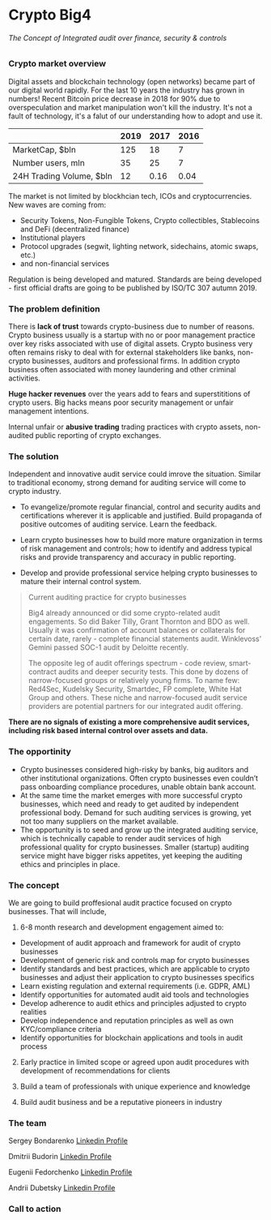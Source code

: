 # Crypto Big4


###### The Concept of Integrated audit over finance, security & controls


### Crypto market overview


Digital assets and blockchain technology (open networks)
became part of our digital world rapidly. For the last 10 years the industry has grown in numbers! Recent Bitcoin price decrease in 2018 for 90% due to overspeculation and market manipulation won't kill the industry. It's not a fault of technology, it's a falut of our understanding how to adopt and use it.

|                          | 2019     | 2017      |  2016| 
| ------------------------ | -------- | --------- | -----|
| MarketCap, $bln          | 125      |   18      |  7   |
| Number users, mln        |  35      |   25      |  7   |
| 24H Trading Volume, $bln |  12      | 0.16      | 0.04 |

The market is not limited by blockhcian tech, ICOs and cryptocurrencies. New waves are coming from:
* Security Tokens, Non-Fungible Tokens, Crypto collectibles, Stablecoins and DeFi (decentralized finance)
* Institutional players
* Protocol upgrades (segwit, lighting network, sidechains, atomic swaps, etc.)
* and non-financial services 

Regulation is being developed and matured. Standards are being developed - first official drafts are going to be published by ISO/TC 307 autumn 2019. 


### The problem definition


There is **lack of trust** towards crypto-business due to number of reasons. Crypto business usually is a startup with no or poor management practice over key risks associated with use of digital assets. Crypto business very often remains risky to deal with for external stakeholders like banks, non-crypto  businesses, auditors and professional firms. In addition crypto business often associated with money laundering and other criminal activities.

**Huge hacker revenues** over the years add to fears and superstititions of crypto users. Big hacks means poor security management or unfair management intentions.

Internal unfair or **abusive trading** trading practices with crypto assets, non-audited public reporting of crypto exchanges. 


### The solution


Independent and innovative audit service could imrove the situation. Similar to traditional economy, strong demand for auditing service will come to crypto industry. 

* To evangelize/promote regular financial, control and security audits and certifications wherever it is applicable and justified. Build propaganda of positive outcomes of auditing service. Learn the feedback.

* Learn crypto businesses how to build more mature organization in terms of risk management and controls; how to identify and address typical risks and provide transparency and accuracy in public reporting.

* Develop and provide professional service helping crypto businesses to mature their internal control system.

> Current auditing practice for crypto businesses
> 
> Big4 already announced or did some crypto-related audit engagements. So did Baker Tilly, Grant Thornton and BDO as well. Usually it was confirmation of account balances or collaterals for certain date, rarely - complete financial statements audit. Winklevoss’ Gemini passed SOC-1 audit by Deloitte recently.
> 
> The opposite leg of audit offerings spectrum - code review, smart-contract audits and deeper security tests. This done by dozens of narrow-focused groups or relatively young firms. To name few: Red4Sec, Kudelsky Security, Smartdec, FP complete, White Hat Group and others. These niche and narrow-focused audit service providers are potential partners for our integrated audit offering.

**There are no signals of existing a more comprehensive audit services, including risk based internal control over assets and data.**


### The opportinity


* Crypto businesses considered high-risky by banks, big auditors and other institutional organizations. Often crypto businesses even couldn’t pass onboarding compliance procedures, unable obtain bank account. 
* At the same time the market emerges with more successful crypto businesses, which need and ready to get audited by independent professional body. Demand for such auditing services is growing, yet not too many suppliers on the market available.
* The opportunity is to seed and grow up the integrated auditing service, which is technically capable to render audit services of high professional quality for crypto businesses. Smaller (startup) auditing service might have bigger risks appetites, yet keeping the auditing ethics and principles in place.


### The concept


We are going to build proffesional audit practice focused on crypto businesses. That will include,

1. 6-8 month research and development engagement aimed to:
- Development of audit approach and framework for audit of crypto businesses
- Development of generic risk and controls map for crypto businesses
- Identify standards and best practices, which are applicable to crypto businesses and adjust their application to crypto businesses specifics
- Learn existing regulation and external requirements (i.e. GDPR, AML)
- Identify opportunities for automated audit aid tools and technologies
- Develop adherence to audit ethics and principles adjusted to crypto realities
- Develop independence and reputation principles as well as own KYC/compliance criteria
- Identify opportunities for blockchain applications and tools in audit process  

2. Early practice in limited scope or agreed upon audit procedures with development of recommendations for clients

3. Build a team of professionals with unique experience and knowledge

4. Build audit business and be a reputative pioneers in industry


### The team


Sergey Bondarenko [Linkedin Profile](https://www.linkedin.com/in/sbondarenko/)

Dmitrii Budorin [Linkedin Profile](https://)

Eugenii Fedorchenko [Linkedin Profile](https://)

Andrii Dubetsky [Linkedin Profile](https://www.linkedin.com/in/andriidubetsky/)


### Call to action


